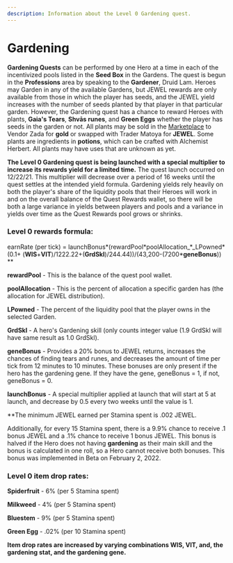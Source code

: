 ```yaml
---
description: Information about the Level 0 Gardening quest.
---
```


# Gardening

**Gardening Quests** can be performed by one Hero at a time in each of the incentivized pools listed in the **Seed Box** in the Gardens. The quest is begun in the **Professions** area by speaking to the **Gardener**, Druid Lam. Heroes may Garden in any of the available Gardens, but JEWEL rewards are only available from those in which the player has seeds, and the JEWEL yield increases with the number of seeds planted by that player in that particular garden. However, the Gardening quest has a chance to reward Heroes with plants, **Gaia's Tears**, **Shvās runes**, and **Green Eggs** whether the player has seeds in the garden or not. All plants may be sold in the [Marketplace](../marketplace.md) to Vendor Zada for **gold** or swapped with Trader Matoya for **JEWEL**. Some plants are ingredients in **potions**, which can be crafted with Alchemist Herbert. All plants may have uses that are unknown as yet.

**The Level 0 Gardening quest is being launched with a special multiplier to increase its rewards yield for a limited time.** The quest launch occurred on 12/22/21. This multiplier will decrease over a period of 16 weeks until the quest settles at the intended yield formula. Gardening yields rely heavily on both the player's share of the liquidity pools that their Heroes will work in and on the overall balance of the Quest Rewards wallet, so there will be both a large variance in yields between players and pools and a variance in yields over time as the Quest Rewards pool grows or shrinks.

### **Level 0 rewards formula:**

earnRate (per tick) = launchBonus\*(rewardPool\*poolAllocation_\*_LPowned\*(0.1+ (**WIS**+**VIT**)/1222.22+(**GrdSkl**)/244.44))/(43,200-(7200\***geneBonus**)) \*\*&#x20;

**rewardPool** - This is the balance of the quest pool wallet.&#x20;

**poolAllocation** - This is the percent of allocation a specific garden has (the allocation for JEWEL distribution).&#x20;

**LPowned** - The percent of the liquidity pool that the player owns in the selected Garden.&#x20;

**GrdSkl** - A hero's Gardening skill (only counts integer value (1.9 GrdSkl will have same result as 1.0 GrdSkl).&#x20;

**geneBonus** - Provides a 20% bonus to JEWEL returns, increases the chances of finding tears and runes, and decreases the amount of time per tick from 12 minutes to 10 minutes. These bonuses are only present if the hero has the gardening gene. If they have the gene, geneBonus = 1, if not, geneBonus = 0.&#x20;

**launchBonus** - A special multiplier applied at launch that will start at 5 at launch, and decrease by 0.5 every two weeks until the value is 1.

\*\*The minimum JEWEL earned per Stamina spent is .002 JEWEL.

Additionally, for every 15 Stamina spent, there is a 9.9% chance to receive .1 bonus JEWEL and a .1% chance to receive 1 bonus JEWEL. This bonus is halved if the Hero does not having **gardening** as their main skill and the bonus is calculated in one roll, so a Hero cannot receive both bonuses. This bonus was implemented in Beta on February 2, 2022.

### **Level 0 item drop rates:**

**Spiderfruit** - 6% (per 5 Stamina spent)

**Milkweed** - 4% (per 5 Stamina spent)

**Bluestem** - 9% (per 5 Stamina spent)

**Green Egg** - .02% (per 10 Stamina spent)

**Item drop rates are increased by varying combinations WIS, VIT, and, the gardening stat, and the gardening gene.**
